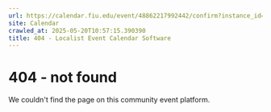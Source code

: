 ```yaml
---
url: https://calendar.fiu.edu/event/48862217992442/confirm?instance_id=49163439137615&return=https%3A%2F%2Fcalendar.fiu.edu%2Fcalendar%3Fevent_types%255B%255D%3D121720
site: Calendar
crawled_at: 2025-05-20T10:57:15.390390
title: 404 - Localist Event Calendar Software
---
```


# 404 - not found
We couldn't find the page on this community event platform.
